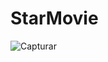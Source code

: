 # StarMovie
![Capturar](https://github.com/KetsonKersen/StarMovie/assets/127996989/f53decfd-824a-4ef6-b9b4-3957d5f714ea)
